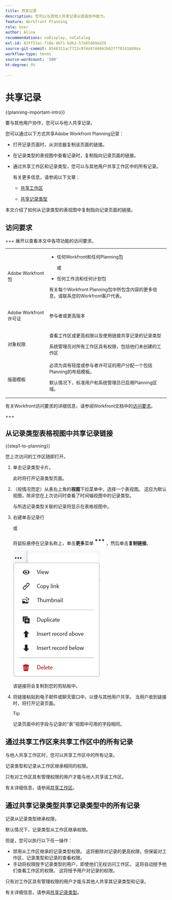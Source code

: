```yaml
---
title: 共享记录
description: 您可以与其他人共享记录以提高协作能力。
feature: Workfront Planning
role: User
author: Alina
recommendations: noDisplay, noCatalog
exl-id: 83ff53ac-f18e-4b71-bdb2-57e05d69ed29
source-git-commit: 8546311acf722c0f4d47d4663b02ff701416894a
workflow-type: tm+mt
source-wordcount: '580'
ht-degree: 0%

---
```



<!--should this move to the Access folder when we have sharing for ALL the objects???-->

<!--take out preview and production references at release-->

# 共享记录

<!--<span class="preview">The highlighted information on this page refers to functionality not yet generally available. It is available only in the Preview environment for all customers. After the monthly releases to Production, the same features are also available in the Production environment for customers who enabled fast releases. </span>   

<span class="preview">For information about fast releases, see [Enable or disable fast releases for your organization](/help/quicksilver/administration-and-setup/set-up-workfront/configure-system-defaults/enable-fast-release-process.md). </span>  -->

{{planning-important-intro}}

要与其他用户协作，您可以与他人共享记录。

您可以通过以下方式共享Adobe Workfront Planning记录：

* 打开记录页面时，从浏览器复制该页面的链接。

* 在记录类型的表视图中查看记录时，复制指向记录页面的链接。

* 通过共享工作区和记录类型，您可以与其他用户共享工作区中的所有记录。

  有关更多信息，请参阅以下文章：

   * [共享工作区](/help/quicksilver/planning/access/share-workspaces.md)

   * [共享记录类型](/help/quicksilver/planning/access/share-record-types.md)

本文介绍了如何从记录类型的表视图中复制指向记录页面的链接。

## 访问要求

+++ 展开以查看本文中各项功能的访问要求。 

<table style="table-layout:auto"> 
<col> 
</col> 
<col> 
</col> 
<tbody> 
    <tr> 
<tr> 
</tr>   
<tr> 
   <td role="rowheader"><p>Adobe Workfront包</p></td> 
   <td> 
<ul> 
<li><p>任何Workfront和任何Planning包</p></li>
或
<li><p>任何工作流和任何计划包</p></li></ul>
<p>有关每个Workfront Planning包中所包含内容的更多信息，请联系您的Workfront客户代表。 </p> 
   </td> 
  <tr> 
   <td role="rowheader"><p>Adobe Workfront许可证</p></td> 
   <td><p>参与者或更高版本</p>
   </td> 
  </tr> 
  <tr> 
   <td role="rowheader"><p>对象权限</p></td> 
   <td>  <p>查看工作区或更高权限以及使用链接共享记录的记录类型</p>
   <p>系统管理员对所有工作区具有权限，包括他们未创建的工作区</p>  </td> 
  </tr> 
<tr>
   <td role="rowheader"><p>版面模板</p></td>
   <td> 必须为具有轻度或参与者许可证的用户分配一个包括Planning的布局模板。
   <p>默认情况下，标准用户和系统管理员已启用Planning区域。</p></div></li></ul>
</td>
  </tr> 
</tbody> 
</table>

有关Workfront访问要求的详细信息，请参阅Workfront文档中的[访问要求](/help/quicksilver/administration-and-setup/add-users/access-levels-and-object-permissions/access-level-requirements-in-documentation.md)。

+++  


<!--Old:
<table style="table-layout:auto"> 
<col> 
</col> 
<col> 
</col> 
<tbody> 
    <tr> 
<tr> 
<td> 
   <p> Products</p> </td> 
   <td> 
   <ul><li><p> Adobe Workfront</p></li> 
   <li><p> Adobe Workfront Planning<p></li></ul></td> 
  </tr>   
<tr> 
   <td role="rowheader"><p>Adobe Workfront plan*</p></td> 
   <td> 
<p>Any of the following Workfront plans:</p> 
<ul><li>Select</li> 
<li>Prime</li> 
<li>Ultimate</li></ul> 
<p>Workfront Planning is not available for legacy Workfront plans</p> 
   </td> 
<tr> 
   <td role="rowheader"><p>Adobe Workfront Planning package*</p></td> 
   <td> 
<p>Any </p> 
<p>For more information about what is included in each Workfront Planning plan, contact your Workfront account manager. </p> 
   </td> 
 <tr> 
   <td role="rowheader"><p>Adobe Workfront platform</p></td> 
   <td> 
<p>Your organization's instance of Workfront must be onboarded to the Adobe Unified Experience to be able to access Workfront Planning.</p> 
<p>For more information, see <a href="/help/quicksilver/workfront-basics/navigate-workfront/workfront-navigation/adobe-unified-experience.md">Adobe Unified Experience for Workfront</a>. </p> 
   </td> 
   </tr> 
  </tr> 
  <tr> 
   <td role="rowheader"><p>Adobe Workfront license*</p></td> 
   <td><p> Contributor or higher license </p>
   <p>Workfront Planning is not available for legacy Workfront licenses</p> 
  </td> 
  </tr> 
  <tr> 
   <td role="rowheader"><p>Access level configuration</p></td> 
   <td> <p>There are no access level controls for Adobe Workfront Planning</p>   
</td> 
  </tr> 
<tr> 
   <td role="rowheader"><p>Object permissions</p></td> 
   <td>  <p>View or higher permissions to a workspace and record typeto share   a record using a link </p>
   <p>Manage permissions to a workspace and record type to share the records in the workspace </p>
   <p>System Administrators have permissions to all workspaces, including the ones they did not create</p>  </td> 
  </tr> 
<tr>
   <td role="rowheader"><p>Layout template</p></td>
   <td> Users with a Light or Contributor license must be assigned a layout template that includes Planning.
   <p>Standard users and System Administrators have the Planning areas enabled by default.</p></div></li></ul>
</td>
  </tr>
</tbody> 
</table> -->


## 从记录类型表格视图中共享记录链接

{{step1-to-planning}}

您上次访问的工作区随即打开。
1. 单击记录类型卡片。

   此时将打开记录类型页面。
1. （视情况而定）从表右上角的&#x200B;**视图**&#x200B;下拉菜单中，选择一个表视图。 这应为默认视图，除非您在上次访问时查看了时间轴视图中的记录类型。

   与所选记录类型关联的记录将显示在表格视图中。
1. 右键单击记录行

   或

   将鼠标悬停在记录名称上，单击&#x200B;**更多**&#x200B;菜单![更多](assets/more-menu.png)，然后单击&#x200B;**复制链接**。

   ![记录行的上下文菜单](assets/contextual-menu-for-record-row.png)

   该链接将会复制到您的剪贴板中。

1. 将链接粘贴到电子邮件或聊天窗口中，以便与其他用户共享。 当用户收到链接时，将打开记录页面。

   >[!TIP]
   >
   >记录页面中的字段与记录的“表”视图中可用的字段相同。


   <!--add there when it will be available: if they have access to this record-->

## 通过共享工作区来共享工作区中的所有记录

与他人共享工作区时，您可以共享工作区中的所有记录。

记录类型和记录从工作区继承相同的权限。

只有对工作区具有管理权限的用户才能与他人共享该工作区。

有关详细信息，请参阅[共享工作区](/help/quicksilver/planning/access/share-workspaces.md)。

## 通过共享记录类型共享记录类型中的所有记录

记录从记录类型继承权限。

默认情况下，记录类型从工作区继承权限。

但是，您可以执行以下任一操作：

* 禁用从工作区继承的记录类型权限。 这将删除对记录的更高权限，但保留对工作区、记录类型和记录的查看权限。
* 手动将权限授予记录类型的用户，即使他们无权访问工作区。 这将自动授予他们查看工作区的权限。 这将授予用户对记录的权限。

只有对工作区具有管理权限的用户才能与其他人共享其记录类型和记录。

有关详细信息，请参阅[共享记录类型](/help/quicksilver/planning/access/share-record-types.md)。

